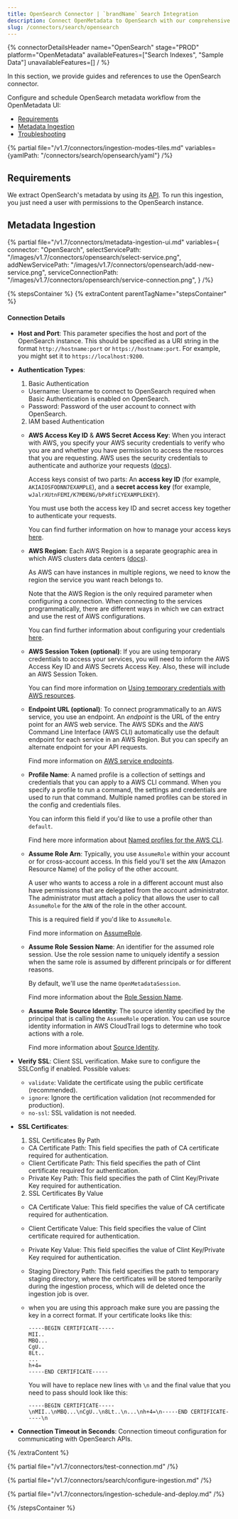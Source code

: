 ```yaml
---
title: OpenSearch Connector | `brandName` Search Integration
description: Connect OpenMetadata to OpenSearch with our comprehensive connector guide. Setup instructions, configuration options, and troubleshooting tips included.
slug: /connectors/search/opensearch
---
```


{% connectorDetailsHeader
name="OpenSearch"
stage="PROD"
platform="OpenMetadata"
availableFeatures=["Search Indexes", "Sample Data"]
unavailableFeatures=[]
/ %}


In this section, we provide guides and references to use the OpenSearch connector.

Configure and schedule OpenSearch metadata workflow from the OpenMetadata UI:

- [Requirements](#requirements)
- [Metadata Ingestion](#metadata-ingestion)
- [Troubleshooting](/connectors/search/opensearch/troubleshooting)

{% partial file="/v1.7/connectors/ingestion-modes-tiles.md" variables={yamlPath: "/connectors/search/opensearch/yaml"} /%}

## Requirements

We extract OpenSearch's metadata by using its [API](https://opensearch.org/docs/latest/api-reference/). To run this ingestion, you just need a user with permissions to the OpenSearch instance.


## Metadata Ingestion

{% partial 
  file="/v1.7/connectors/metadata-ingestion-ui.md" 
  variables={
    connector: "OpenSearch", 
    selectServicePath: "/images/v1.7/connectors/opensearch/select-service.png",
    addNewServicePath: "/images/v1.7/connectors/opensearch/add-new-service.png",
    serviceConnectionPath: "/images/v1.7/connectors/opensearch/service-connection.png",
} 
/%}

{% stepsContainer %}
{% extraContent parentTagName="stepsContainer" %}

#### Connection Details

- **Host and Port**: This parameter specifies the host and port of the OpenSearch instance. This should be specified as a URI string in the format `http://hostname:port` or `https://hostname:port`. For example, you might set it to `https://localhost:9200`.
- **Authentication Types**:
    1. Basic Authentication
    - Username: Username to connect to OpenSearch required when Basic Authentication is enabled on OpenSearch.
    - Password: Password of the user account to connect with OpenSearch.
    2. IAM based Authentication
    - **AWS Access Key ID** & **AWS Secret Access Key**: When you interact with AWS, you specify your AWS security credentials to verify who you are and whether you have
    permission to access the resources that you are requesting. AWS uses the security credentials to authenticate and
    authorize your requests ([docs](https://docs.aws.amazon.com/IAM/latest/UserGuide/security-creds.html)).

        Access keys consist of two parts: An **access key ID** (for example, `AKIAIOSFODNN7EXAMPLE`), and a **secret access key** (for example, `wJalrXUtnFEMI/K7MDENG/bPxRfiCYEXAMPLEKEY`).

        You must use both the access key ID and secret access key together to authenticate your requests.

        You can find further information on how to manage your access keys [here](https://docs.aws.amazon.com/IAM/latest/UserGuide/id_credentials_access-keys.html).

    - **AWS Region**: Each AWS Region is a separate geographic area in which AWS clusters data centers ([docs](https://docs.aws.amazon.com/AmazonRDS/latest/UserGuide/Concepts.RegionsAndAvailabilityZones.html)).

        As AWS can have instances in multiple regions, we need to know the region the service you want reach belongs to.

        Note that the AWS Region is the only required parameter when configuring a connection. When connecting to the
        services programmatically, there are different ways in which we can extract and use the rest of AWS configurations.

        You can find further information about configuring your credentials [here](https://boto3.amazonaws.com/v1/documentation/api/latest/guide/credentials.html#configuring-credentials).

    - **AWS Session Token (optional)**: If you are using temporary credentials to access your services, you will need to inform the AWS Access Key ID
    and AWS Secrets Access Key. Also, these will include an AWS Session Token.

        You can find more information on [Using temporary credentials with AWS resources](https://docs.aws.amazon.com/IAM/latest/UserGuide/id_credentials_temp_use-resources.html).

    - **Endpoint URL (optional)**: To connect programmatically to an AWS service, you use an endpoint. An *endpoint* is the URL of the
    entry point for an AWS web service. The AWS SDKs and the AWS Command Line Interface (AWS CLI) automatically use the
    default endpoint for each service in an AWS Region. But you can specify an alternate endpoint for your API requests.

        Find more information on [AWS service endpoints](https://docs.aws.amazon.com/general/latest/gr/rande.html).

    - **Profile Name**: A named profile is a collection of settings and credentials that you can apply to a AWS CLI command.
    When you specify a profile to run a command, the settings and credentials are used to run that command.
    Multiple named profiles can be stored in the config and credentials files.

        You can inform this field if you'd like to use a profile other than `default`.

        Find here more information about [Named profiles for the AWS CLI](https://docs.aws.amazon.com/cli/latest/userguide/cli-configure-profiles.html).

    - **Assume Role Arn**: Typically, you use `AssumeRole` within your account or for cross-account access. In this field you'll set the
    `ARN` (Amazon Resource Name) of the policy of the other account.

        A user who wants to access a role in a different account must also have permissions that are delegated from the account
        administrator. The administrator must attach a policy that allows the user to call `AssumeRole` for the `ARN` of the role in the other account.

        This is a required field if you'd like to `AssumeRole`.

        Find more information on [AssumeRole](https://docs.aws.amazon.com/STS/latest/APIReference/API_AssumeRole.html).

    - **Assume Role Session Name**: An identifier for the assumed role session. Use the role session name to uniquely identify a session when the same role
    is assumed by different principals or for different reasons.

        By default, we'll use the name `OpenMetadataSession`.

        Find more information about the [Role Session Name](https://docs.aws.amazon.com/STS/latest/APIReference/API_AssumeRole.html#:~:text=An%20identifier%20for%20the%20assumed%20role%20session.).

    - **Assume Role Source Identity**: The source identity specified by the principal that is calling the `AssumeRole` operation. You can use source identity
    information in AWS CloudTrail logs to determine who took actions with a role.

        Find more information about [Source Identity](https://docs.aws.amazon.com/STS/latest/APIReference/API_AssumeRole.html#:~:text=Required%3A%20No-,SourceIdentity,-The%20source%20identity).

- **Verify SSL**:
Client SSL verification. Make sure to configure the SSLConfig if enabled.
Possible values:
  * `validate`: Validate the certificate using the public certificate (recommended).
  * `ignore`: Ignore the certification validation (not recommended for production).
  * `no-ssl`: SSL validation is not needed.

- **SSL Certificates**:
    1. SSL Certificates By Path
    - CA Certificate Path: This field specifies the path of CA certificate required for authentication.
    - Client Certificate Path: This field specifies the path of Clint certificate required for authentication.
    - Private Key Path: This field specifies the path of Clint Key/Private Key required for authentication.
    
    2. SSL Certificates By Value
    - CA Certificate Value: This field specifies the value of CA certificate required for authentication.
    - Client Certificate Value: This field specifies the value of Clint certificate required for authentication.
    - Private Key Value: This field specifies the value of Clint Key/Private Key required for authentication.
    - Staging Directory Path: This field specifies the path to temporary staging directory, where the certificates will be stored temporarily during the ingestion process, which will de deleted once the ingestion job is over.
    - when you are using this approach make sure you are passing the key in a correct format. If your certificate looks like this:
        ```
        -----BEGIN CERTIFICATE-----
        MII..
        MBQ...
        CgU..
        8Lt..
        ...
        h+4=
        -----END CERTIFICATE-----
        ```

        You will have to replace new lines with `\n` and the final value that you need to pass should look like this:

        ```
        -----BEGIN CERTIFICATE-----\nMII..\nMBQ...\nCgU..\n8Lt..\n...\nh+4=\n-----END CERTIFICATE-----\n

- **Connection Timeout in Seconds**: Connection timeout configuration for communicating with OpenSearch APIs.

{% /extraContent %}

{% partial file="/v1.7/connectors/test-connection.md" /%}

{% partial file="/v1.7/connectors/search/configure-ingestion.md" /%}

{% partial file="/v1.7/connectors/ingestion-schedule-and-deploy.md" /%}

{% /stepsContainer %}
